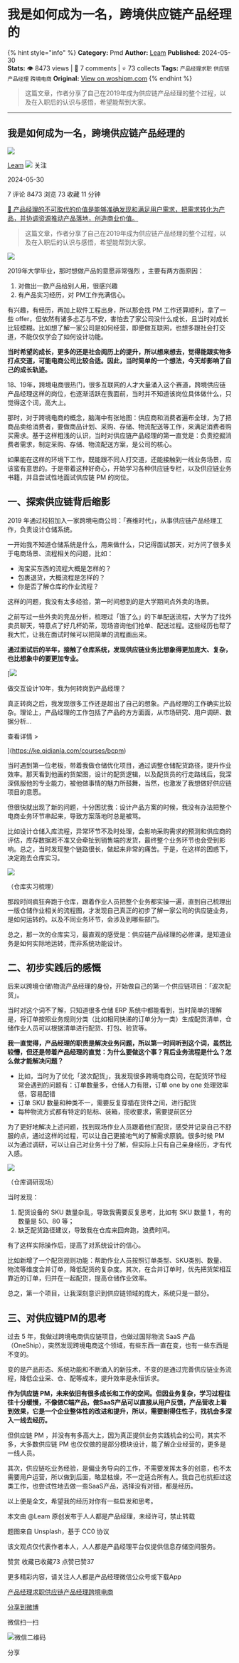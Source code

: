 # 我是如何成为一名，跨境供应链产品经理的
{% hint style="info" %}
**Category:** Pmd
**Author:** [Leam](https://www.woshipm.com/u/660532)
**Published:** 2024-05-30  
**Stats:** 👁️ 8473 views | 💬 7 comments | ⭐ 73 collects
**Tags:** `产品经理求职` `供应链产品经理` `跨境电商`
**Original:** [View on woshipm.com](https://www.woshipm.com/pmd/6062769.html)
{% endhint %}
> 这篇文章，作者分享了自己在2019年成为供应链产品经理的整个过程，以及在入职后的认识与感悟，希望能帮到大家。

---

## 我是如何成为一名，跨境供应链产品经理的

[![](https://static.woshipm.com/view/woshipm_api_def_20231116130538_3546.jpg?imageView2/1/w/72/h/72/q/100)](https://www.woshipm.com/u/660532)

[Leam](https://www.woshipm.com/u/660532) ![](https://static.woshipm.com/tag/1101_1@2x.png) 关注

2024-05-30

7 评论 8473 浏览 73 收藏 11 分钟

[🔗 产品经理的不可取代的价值是能够准确发现和满足用户需求，把需求转化为产品，并协调资源推动产品落地，创造商业价值。](https://ke.qidianla.com/courses/90pm)

> 这篇文章，作者分享了自己在2019年成为供应链产品经理的整个过程，以及在入职后的认识与感悟，希望能帮到大家。

![](https://image.woshipm.com/2023/04/14/b3e1a9a0-da8d-11ed-aeb8-00163e0b5ff3.png)

2019年大学毕业，那时想做产品的意愿非常强烈 ，主要有两方面原因：

1.  对做出一款产品给别人用，很感兴趣
2.  有产品实习经历，对 PM工作充满信心。

有兴趣，有经历，再加上软件工程出身，所以那会找 PM 工作还算顺利，拿了一些 offer，但依然有诸多忐忑与不安，害怕去了家公司没什么成长，且当时对成长比较模糊。比如想了解一家公司是如何经营，即便做互联网，也想多跟社会打交道，不能仅仅学会了如何设计功能。

**当时希望的成长，更多的还是社会阅历上的提升，所以想来想去，觉得能跟实物多打点交道，可能电商公司比较合适。因此，当时简单的一个想法，今天却影响了自己的成长轨迹。**

18、19年，跨境电商很热门，很多互联网的人才大量涌入这个赛道，跨境供应链产品经理这样的岗位，也逐渐活跃在我面前，当时并不知道该岗位具体做什么，只觉得这个词，高大上。

那时，对于跨境电商的概念，脑海中有张地图：供应商和消费者遍布全球，为了把商品卖给消费者，要做商品计划、采购、存储、物流配送等工作，来满足消费者购买需求。基于这样粗浅的认识，当时对供应链产品经理的第一直觉是：负责挖掘消费者需求，制定采购、存储、物流配送方案，是公司的核心。

如果能在这样的环境下工作，既能跟不同人打交道，还能接触到一线业务场景，应该蛮有意思的。于是带着这种好奇心，开始学习各种供应链专栏，以及供应链业务书籍，并且尝试性地面试供应链 PM 的岗位。

## 一、探索供应链背后缩影

2019 年通过校招加入一家跨境电商公司：「赛维时代」，从事供应链产品经理工作，负责设计仓储系统。

一开始我不知道仓储系统是什么，用来做什么，只记得面试那天，对方问了很多关于电商场景、流程相关的问题，比如：

*   淘宝买东西的流程大概是怎样的？
*   包裹退货，大概流程是怎样的？
*   你是否了解仓库的作业流程？

这样的问题，我没有太多经验，第一时间想到的是大学期间点外卖的场景。

之前写过一些外卖的竞品分析，梳理过「饿了么」的下单配送流程，大学为了找外卖员聊天，特意点了好几杯奶茶，现场咨询他们抢单、配送过程。这些经历也帮了我大忙，让我在面试时候可以把简单的流程画出来。

**通过面试后的半年，接触了仓库系统，发现供应链业务比想象得更加庞大、复杂，也比想象中的要更加专业。**

[![](https://image.woshipm.com/2023/08/02/769bf6f4-30e6-11ee-b3cb-00163e0b5ff3.png)

做交互设计10年，我为何转岗到产品经理？

真正转岗之后，我发现很多工作还是超出了自己的想象。产品经理的工作确实比较杂。理论上，产品经理的工作包括了产品的方方面面，从市场研究、用户调研、数据分析...

查看详情 >

](https://ke.qidianla.com/courses/bcpm)

当时遇到第一位老板，带着我做仓储优化项目，通过调整仓储配货路径，提升作业效率。那天看到他画的货架图，设计的配货逻辑，以及配货员的行走路线后，我深深佩服他的专业能力，被他做事情的魅力所鼓舞，当然，也激发了我想做好供应链项目的意愿。

但很快就出现了新的问题，十分困扰我：设计产品方案的时候，我没有办法把整个电商业务环节串起来，导致方案落地时总是被骂。

比如设计仓储入库流程，异常环节不及时处理，会影响采购需求的预测和供应商的评估，库存数据若不准又会牵扯到销售端的发货，最终整个业务环节也会受到影响。总之，当时发现整个链路很长，做起来非常的痛苦。于是，在这样的困惑下，决定跑去仓库实习。

![](https://image.woshipm.com/2024/05/30/9f8970c6-1e22-11ef-82d8-00163e0b5ff3.png)

（仓库实习梳理）

那段时间疯狂奔跑于仓库，跟着作业人员把整个业务都实操一遍，直到自己梳理出一版仓储作业相关的流程图，才发现自己真正的初步了解一家公司的供应链业务，是如何运转的。以及不同业务环节，会涉及到哪些部门。

总之，那一次的仓库实习，最直观的感受是：供应链产品经理的必修课，是知道业务是如何实际地运转，而非系统功能设计。

## 二、初步实践后的感慨

后来以跨境仓储\\物流产品经理的身份，开始做自己的第一个供应链项目：「波次配货」。

当时对这个词不了解，只知道很多仓储 ERP 系统中都能看到，当时简单的理解是，将订单按照业务规则分类（比如相同快递的订单分为一类）生成配货清单，仓储作业人员可以根据清单进行配货、打包、验货等。

**我一直觉得，产品经理的职责是解决业务问题，所以第一时间听到这个词，虽然比较懵，但还是带着产品经理的直觉：为什么要做这个事？背后业务流程是什么？怎么做才能解决问题？**

*   比如，当时为了优化「波次配货」，我发现很多跨境电商公司，在配货环节经常会遇到的问题有：订单数量多，仓储人力有限，订单 one by one 处理效率低，容易配错
*   订单 SKU 数量和种类不一，需要反复穿插在货件之间，进行配货
*   每种物流方式都有特定的贴标、装箱，揽收要求，需要提前区分

为了更好地解决上述问题，找到现场作业人员跟着他们配货，感受并记录自己不舒服的点，通过这样的过程，可以让自己更接地气的了解需求原貌。很多时候 PM 以为通过调研，可以让自己对业务十分了解，但实际上只有自己亲身经历，才有代入感。

![](https://image.woshipm.com/2024/05/30/f2b78df0-1e22-11ef-9082-00163e0b5ff3.jpg)

（仓库调研现场）

当时发现：

1.  配货设备的 SKU 数量杂乱，导致我需要反复思考，比如有 SKU 数量 1 ，有的数量是 50、80 等；
2.  缺乏配货路径建议，导致我在仓库来回奔跑，浪费时间。

有了这样实际操作后，提高了对系统设计的信心。

比如新增了一个配货规则功能：帮助作业人员按照订单类型、SKU类别、数量、物流等维度合并订单，降低配货的复杂度。其次，在合并订单时，优先把货架相互靠近的订单，归并在一起配货，提高仓储作业效率。

总之，第一个项目，让我深刻意识到供应链领域的庞大，系统只是一部分。

## 三、对供应链PM的思考

过去 5 年，我做过跨境电商供应链项目，也做过国际物流 SaaS 产品（OneShip），突然发现跨境电商这个领域，有些东西一直在变，也有一些东西是不变的。

变的是产品形态、系统功能和不断涌入的新技术，不变的是通过完善供应链业务流程，降低企业采、仓、配等成本，提升效率是永恒诉求。

**作为供应链 PM，未来依旧有很多成长和工作的空间。但因业务复杂，学习过程往往十分缓慢，不像做C端产品，做SaaS产品可以直接从用户反馈，产品营收上看到效果，它是一个企业整体性的改进和提升，所以，需要耐得住性子，找机会多深入一线去经历。**

但供应链 PM ，并没有有多高大上，因为真正提供业务实践机会的公司，其实不多，大多数供应链 PM 也仅仅做的是部分模块设计，能了解企业经营的，更多是一线人员。

其次，供应链吃业务经验，是偏业务导向的工作，不需要发挥太多的创意，也不太需要用户运营，所以做到后面，略显枯燥，不一定适合所有人。我自己也抗拒过这类工作，也尝试性地去做一些SaaS产品，选择没有对错，都是经历。

以上便是全文，希望我的经历对你有一些启发和思考。

本文由 @Leam 原创发布于人人都是产品经理，未经许可，禁止转载

题图来自 Unsplash，基于 CC0 协议

该文观点仅代表作者本人，人人都是产品经理平台仅提供信息存储空间服务。

赞赏 收藏已收藏73 点赞已赞37

更多精彩内容，请关注人人都是产品经理微信公众号或下载App

[产品经理求职](https://www.woshipm.com/tag/%e4%ba%a7%e5%93%81%e7%bb%8f%e7%90%86%e6%b1%82%e8%81%8c)[供应链产品经理](https://www.woshipm.com/tag/%e4%be%9b%e5%ba%94%e9%93%be%e4%ba%a7%e5%93%81%e7%bb%8f%e7%90%86)[跨境电商](https://www.woshipm.com/tag/%e8%b7%a8%e5%a2%83%e7%94%b5%e5%95%86)

[分享到微博](https://service.weibo.com/share/share.php?appkey=2775287854&title=我是如何成为一名，跨境供应链产品经理的&url=https://www.woshipm.com/pmd/6062769.html&pic=https://image.woshipm.com/2023/04/14/b3e1a9a0-da8d-11ed-aeb8-00163e0b5ff3.png)

微信扫一扫

![微信二维码](https://api.pwmqr.com/qrcode/create/?url=https://www.woshipm.com/pmd/6062769.html)

分享